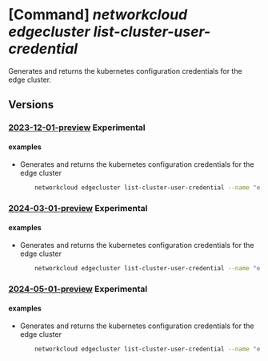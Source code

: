 # [Command] _networkcloud edgecluster list-cluster-user-credential_

Generates and returns the kubernetes configuration credentials for the edge cluster.

## Versions

### [2023-12-01-preview](/Resources/mgmt-plane/L3N1YnNjcmlwdGlvbnMve30vcmVzb3VyY2Vncm91cHMve30vcHJvdmlkZXJzL21pY3Jvc29mdC5uZXR3b3JrY2xvdWQvZWRnZWNsdXN0ZXJzL3t9L2xpc3RjbHVzdGVydXNlcmNyZWRlbnRpYWw=/2023-12-01-preview.xml) **Experimental**

<!-- mgmt-plane /subscriptions/{}/resourcegroups/{}/providers/microsoft.networkcloud/edgeclusters/{}/listclusterusercredential 2023-12-01-preview -->

#### examples

- Generates and returns the kubernetes configuration credentials for the edge cluster
    ```bash
        networkcloud edgecluster list-cluster-user-credential --name "edgeClusterName" --resource-group "resourceGroupName" --authentication-method "AAD" --client-proxy "False"
    ```

### [2024-03-01-preview](/Resources/mgmt-plane/L3N1YnNjcmlwdGlvbnMve30vcmVzb3VyY2Vncm91cHMve30vcHJvdmlkZXJzL21pY3Jvc29mdC5uZXR3b3JrY2xvdWQvZWRnZWNsdXN0ZXJzL3t9L2xpc3RjbHVzdGVydXNlcmNyZWRlbnRpYWw=/2024-03-01-preview.xml) **Experimental**

<!-- mgmt-plane /subscriptions/{}/resourcegroups/{}/providers/microsoft.networkcloud/edgeclusters/{}/listclusterusercredential 2024-03-01-preview -->

#### examples

- Generates and returns the kubernetes configuration credentials for the edge cluster
    ```bash
        networkcloud edgecluster list-cluster-user-credential --name "edgeClusterName" --resource-group "resourceGroupName" --authentication-method "AAD" --client-proxy "False"
    ```

### [2024-05-01-preview](/Resources/mgmt-plane/L3N1YnNjcmlwdGlvbnMve30vcmVzb3VyY2Vncm91cHMve30vcHJvdmlkZXJzL21pY3Jvc29mdC5uZXR3b3JrY2xvdWQvZWRnZWNsdXN0ZXJzL3t9L2xpc3RjbHVzdGVydXNlcmNyZWRlbnRpYWw=/2024-05-01-preview.xml) **Experimental**

<!-- mgmt-plane /subscriptions/{}/resourcegroups/{}/providers/microsoft.networkcloud/edgeclusters/{}/listclusterusercredential 2024-05-01-preview -->

#### examples

- Generates and returns the kubernetes configuration credentials for the edge cluster
    ```bash
        networkcloud edgecluster list-cluster-user-credential --name "edgeClusterName" --resource-group "resourceGroupName" --authentication-method "AAD" --client-proxy "False"
    ```
